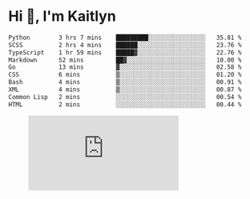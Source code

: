 # Hi 👋, I'm Kaitlyn
<!--START_SECTION:waka-->

```txt
Python        3 hrs 7 mins    █████████░░░░░░░░░░░░░░░░   35.81 %
SCSS          2 hrs 4 mins    ██████░░░░░░░░░░░░░░░░░░░   23.76 %
TypeScript    1 hr 59 mins    █████▓░░░░░░░░░░░░░░░░░░░   22.76 %
Markdown      52 mins         ██▓░░░░░░░░░░░░░░░░░░░░░░   10.00 %
Go            13 mins         ▓░░░░░░░░░░░░░░░░░░░░░░░░   02.58 %
CSS           6 mins          ▒░░░░░░░░░░░░░░░░░░░░░░░░   01.20 %
Bash          4 mins          ▒░░░░░░░░░░░░░░░░░░░░░░░░   00.91 %
XML           4 mins          ▒░░░░░░░░░░░░░░░░░░░░░░░░   00.87 %
Common Lisp   2 mins          ░░░░░░░░░░░░░░░░░░░░░░░░░   00.54 %
HTML          2 mins          ░░░░░░░░░░░░░░░░░░░░░░░░░   00.44 %
```

<!--END_SECTION:waka-->

<figure><embed src="https://wakatime.com/share/@018d58bc-3d22-46c9-b2d7-4ed36fb8172d/243b5d9b-77cd-4133-89ff-dcc8f225fa18.svg"></embed></figure>
